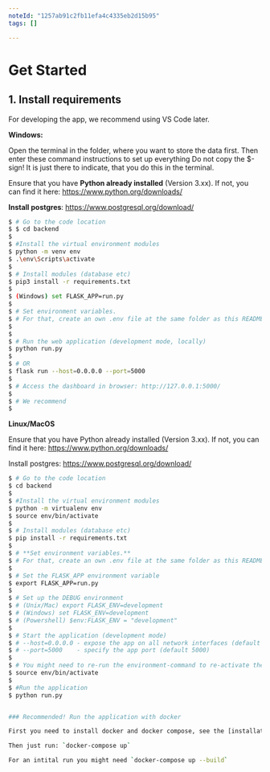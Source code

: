 ```yaml
---
noteId: "1257ab91c2fb11efa4c4335eb2d15b95"
tags: []

---
```


# Get Started

## 1. Install requirements

For developing the app, we recommend using VS Code later.


**Windows:**

Open the terminal in the folder, where you want to store the data first. Then enter these command instructions to set up everything
Do not copy the $-sign! It is just there to indicate, that you do this in the terminal. 

Ensure that you have **Python already installed** (Version 3.xx). If not, you can find it here: https://www.python.org/downloads/

**Install postgres**: https://www.postgresql.org/download/

```bash
$ # Go to the code location
$ $ cd backend
$ 
$ #Install the virtual environment modules
$ python -m venv env
$ .\env\Scripts\activate
$
$ # Install modules (database etc)
$ pip3 install -r requirements.txt
$
$ (Windows) set FLASK_APP=run.py
$
$ # Set environment variables. 
$ # For that, create an own .env file at the same folder as this README or preferably into the backend folder "upwards". The file contains instructions to connect to databases. Therefore we do not store them on github, the files are intentionally ignored on git(hub). 
$
$
$ # Run the web application (development mode, locally)
$ python run.py
$
$ # OR 
$ flask run --host=0.0.0.0 --port=5000
$
$ # Access the dashboard in browser: http://127.0.0.1:5000/
$
$ # We recommend 
$
```

**Linux/MacOS**

Ensure that you have Python already installed (Version 3.xx). If not, you can find it here: https://www.python.org/downloads/

Install postgres: https://www.postgresql.org/download/

```bash
$ # Go to the code location
$ cd backend
$
$ #Install the virtual environment modules
$ python -m virtualenv env
$ source env/bin/activate
$
$ # Install modules (database etc)
$ pip install -r requirements.txt
$
$ # **Set environment variables.**
$ # For that, create an own .env file at the same folder as this README. The file contains instructions to connect to databases. Therefore we do not store them on github, the files are intentionally ignored on git(hub). 
$
$ # Set the FLASK_APP environment variable
$ export FLASK_APP=run.py
$
$ # Set up the DEBUG environment
$ # (Unix/Mac) export FLASK_ENV=development
$ # (Windows) set FLASK_ENV=development
$ # (Powershell) $env:FLASK_ENV = "development"
$
$ # Start the application (development mode)
$ # --host=0.0.0.0 - expose the app on all network interfaces (default 127.0.0.1)
$ # --port=5000    - specify the app port (default 5000)  
$ 
$ # You might need to re-run the environment-command to re-activate the environment variable
$ source env/bin/activate 
$ 
$ #Run the application
$ python run.py


### Recommended! Run the application with docker

First you need to install docker and docker compose, see the [installation guide](https://docs.docker.com/engine/install/).

Then just run: `docker-compose up`

For an intital run you might need `docker-compose up --build`
